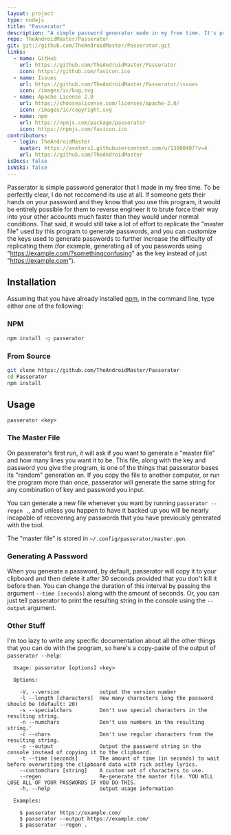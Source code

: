 ```yaml
---
layout: project
type: nodejs
title: "Passerator"
description: "A simple password generator made in my free time. It's probably safe to use. I think."
repo: TheAndroidMaster/Passerator
git: git://github.com/TheAndroidMaster/Passerator.git
links:
  - name: GitHub
    url: https://github.com/TheAndroidMaster/Passerator
    icon: https://github.com/favicon.ico
  - name: Issues
    url: https://github.com/TheAndroidMaster/Passerator/issues
    icon: /images/ic/bug.svg
  - name: Apache License 2.0
    url: https://choosealicense.com/licenses/apache-2.0/
    icon: /images/ic/copyright.svg
  - name: npm
    url: https://npmjs.com/package/passerator
    icon: https://npmjs.com/favicon.ico
contributors:
  - login: TheAndroidMaster
    avatar: https://avatars1.githubusercontent.com/u/13000407?v=4
    url: https://github.com/TheAndroidMaster
isDocs: false
isWiki: false
---
```


Passerator is simple password generator that I made in my free time. To be perfectly clear, I do not reccomend its use at all. If someone gets their hands on your password and they know that you use this program, it would be entirely possible for them to reverse engineer it to brute force their way into your other accounts much faster than they would under normal conditions. That said, it would still take a lot of effort to replicate the "master file" used by this program to generate passwords, and you can customize the keys used to generate passwords to further increase the difficulty of replicating them (for example, generating all of you passwords using "https://example.com/?somethingconfusing" as the key instead of just "https://example.com").

## Installation

Assuming that you have already installed [npm](https://www.npmjs.com/), in the command line, type either one of the following:

### NPM

```bash
npm install -g passerator
```

### From Source

```bash
git clone https://github.com/TheAndroidMaster/Passerator
cd Passerator
npm install
```

## Usage

```
passerator <key>
```

### The Master File

On passerator's first run, it will ask if you want to generate a "master file" and how many lines you want it to be. This file, along with the key and password you give the program, is one of the things that passerator bases its "random" generation on. If you copy the file to another computer, or run the program more than once, passerator will generate the same string for any combination of key and password you input.

You can generate a new file whenever you want by running `passerator --regen .`, and unless you happen to have it backed up you will be nearly incapable of recovering any passwords that you have previously generated with the tool.

The "master file" is stored in `~/.config/passerator/master.gen`.

### Generating A Password

When you generate a password, by default, passerator will copy it to your clipboard and then delete it after 30 seconds provided that you don't kill it before then. You can change the duration of this interval by passing the argument `--time [seconds]` along with the amount of seconds. Or, you can just tell passerator to print the resulting string in the console using the `--output` argument.

### Other Stuff

I'm too lazy to write any specific documentation about all the other things that you can do with the program, so here's a copy-paste of the output of `passerator --help`:

```
  Usage: passerator [options] <key>

  Options:

    -V, --version             output the version number
    -l --length [characters]  How many characters long the password should be (default: 20)
    -s --specialchars         Don't use special characters in the resulting string.
    -n --numchars             Don't use numbers in the resulting string.'
    -c --chars                Don't use regular characters from the resulting string.
    -o --output               Output the password string in the console instead of copying it to the clipboard.
    -t --time [seconds]       The amount of time (in seconds) to wait before overwriting the clipboard data with rick astley lyrics.
    --customchars [string]    A custom set of characters to use.
    --regen                   Re-generate the master file. YOU WILL LOSE ALL OF YOUR PASSWORDS IF YOU DO THIS.
    -h, --help                output usage information

  Examples:

    $ passerator https://example.com/
    $ passerator --output https://example.com/
    $ passerator --regen .

```
